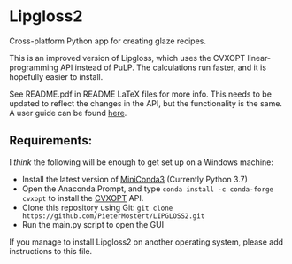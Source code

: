 # Lipgloss2
Cross-platform Python app for creating glaze recipes.

This is an improved version of Lipgloss, which uses the CVXOPT linear-programming API instead of PuLP. The calculations run faster, and it is hopefully easier to install.

See README.pdf in README LaTeX files for more info. This needs to be updated to reflect the changes in the API, but the functionality is the same. A user guide can be found [here](https://wiki.glazy.org/t/using-lipgloss/238).

## Requirements: 

I *think* the following will be enough to get set up on a Windows machine:

* Install the latest version of [MiniConda3](https://docs.conda.io/en/latest/miniconda.html) (Currently Python 3.7)
* Open the Anaconda Prompt, and type `conda install -c conda-forge cvxopt` to install the [CVXOPT](https://cvxopt.org/install/index.html) API.
* Clone this repository using Git: `git clone https://github.com/PieterMostert/LIPGLOSS2.git`
* Run the main.py script to open the GUI


If you manage to install Lipgloss2 on another operating system, please add instructions to this file.